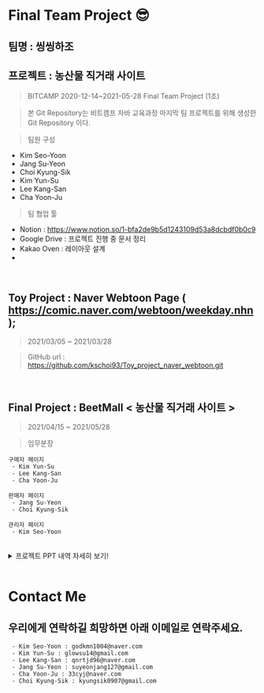 
# Final Team Project 😎
## 팀명 : 씽씽하조
## 프로젝트 : 농산물 직거래 사이트

> BITCAMP 2020-12-14~2021-05-28 Final Team Project (1조)

> 본 Git Repository는 비트캠프 자바 교육과정 마지막 팀 프로젝트를 위해 생성한 Git Repository 이다.

> 팀원 구성 
 - Kim Seo-Yoon 
 - Jang Su-Yeon 
 - Choi Kyung-Sik 
 - Kim Yun-Su 
 - Lee Kang-San 
 - Cha Yoon-Ju

> 팀 협업 툴
 - Notion : https://www.notion.so/1-bfa2de9b5d1243109d53a8dcbdf0b0c9
 - Google Drive : 프로젝트 진행 중 문서 정리
 - Kakao Oven : 레이아웃 설계
 - 
<br/>


## Toy Project : Naver Webtoon Page ( https://comic.naver.com/webtoon/weekday.nhn );

> 2021/03/05 ~ 2021/03/28

> GitHub url : https://github.com/kschoi93/Toy_project_naver_webtoon.git
> 
<br/>


## Final Project : BeetMall < 농산물 직거래 사이트 >
> 2021/04/15 ~ 2021/05/28

> 임무분장
```
구매자 페이지
 - Kim Yun-Su 
 - Lee Kang-San 
 - Cha Yoon-Ju
```
```
판매자 페이지
 - Jang Su-Yeon 
 - Choi Kyung-Sik
```
```
관리자 페이지
 - Kim Seo-Yoon 
```

<br/>

<details>
 <summary>프로젝트 PPT 내역 자세히 보기! </summary>

![슬라이드1](https://user-images.githubusercontent.com/70927354/119912657-e3a25b80-bf96-11eb-9733-1b1322d07e18.JPG)
![슬라이드2](https://user-images.githubusercontent.com/70927354/119912662-e56c1f00-bf96-11eb-97e2-520807951f92.JPG)
![슬라이드3](https://user-images.githubusercontent.com/70927354/119912663-e56c1f00-bf96-11eb-8b2c-c8a7f5681c14.JPG)
![슬라이드4](https://user-images.githubusercontent.com/70927354/119912665-e604b580-bf96-11eb-9383-fde5343c6c68.JPG)
![슬라이드5](https://user-images.githubusercontent.com/70927354/119912666-e604b580-bf96-11eb-8179-447908c15d0e.JPG)
![슬라이드6](https://user-images.githubusercontent.com/70927354/119912667-e69d4c00-bf96-11eb-9b3c-13b3fcff3b26.JPG)
![슬라이드7](https://user-images.githubusercontent.com/70927354/119912669-e69d4c00-bf96-11eb-8818-c5950900626f.JPG)
![슬라이드8](https://user-images.githubusercontent.com/70927354/119912670-e735e280-bf96-11eb-9aae-395de5cf9642.JPG)
![슬라이드9](https://user-images.githubusercontent.com/70927354/119912672-e735e280-bf96-11eb-9290-2207efe04da7.JPG)
![슬라이드10](https://user-images.githubusercontent.com/70927354/119912673-e7ce7900-bf96-11eb-81a0-ec689f5fca20.JPG)
![슬라이드11](https://user-images.githubusercontent.com/70927354/119912674-e7ce7900-bf96-11eb-84fd-be75bd7da487.JPG)
![슬라이드12](https://user-images.githubusercontent.com/70927354/119912676-e8670f80-bf96-11eb-9b20-17144e7e75b3.JPG)
![슬라이드13](https://user-images.githubusercontent.com/70927354/119912677-e8ffa600-bf96-11eb-93f1-43c60653f1e9.JPG)
![슬라이드14](https://user-images.githubusercontent.com/70927354/119912678-e8ffa600-bf96-11eb-9f0b-457b204456b2.JPG)
![슬라이드15](https://user-images.githubusercontent.com/70927354/119912682-e9983c80-bf96-11eb-9a9f-00664ae8006e.JPG)
![슬라이드16](https://user-images.githubusercontent.com/70927354/119912683-e9983c80-bf96-11eb-975e-1b7596e49dba.JPG)
![슬라이드17](https://user-images.githubusercontent.com/70927354/119912685-ea30d300-bf96-11eb-87f9-5fb9d8d793c1.JPG)
![슬라이드18](https://user-images.githubusercontent.com/70927354/119912686-ea30d300-bf96-11eb-811f-d296d49c9d24.JPG)
![슬라이드19](https://user-images.githubusercontent.com/70927354/119912687-eac96980-bf96-11eb-8aea-a1111feabfb0.JPG)
![슬라이드20](https://user-images.githubusercontent.com/70927354/119912688-eac96980-bf96-11eb-8085-50bd7c78b642.JPG)
![슬라이드21](https://user-images.githubusercontent.com/70927354/119912689-eb620000-bf96-11eb-88bd-ed73285e0831.JPG)
![슬라이드22](https://user-images.githubusercontent.com/70927354/119912692-ebfa9680-bf96-11eb-8cd3-b01c76da2b35.JPG)
![슬라이드23](https://user-images.githubusercontent.com/70927354/119912695-ec932d00-bf96-11eb-8150-9e3975962ebd.JPG)
![슬라이드24](https://user-images.githubusercontent.com/70927354/119912699-ec932d00-bf96-11eb-97f2-0c07a3f177d8.JPG)
![슬라이드25](https://user-images.githubusercontent.com/70927354/119912701-ed2bc380-bf96-11eb-8180-5f7f6a4ea523.JPG)
![슬라이드26](https://user-images.githubusercontent.com/70927354/119912702-ed2bc380-bf96-11eb-9dec-f8ed2b8a74ea.JPG)
![슬라이드27](https://user-images.githubusercontent.com/70927354/119912703-edc45a00-bf96-11eb-9be4-49db15b4e17f.JPG)
![슬라이드28](https://user-images.githubusercontent.com/70927354/119912705-ee5cf080-bf96-11eb-8122-e5f23b3469dc.JPG)
![슬라이드29](https://user-images.githubusercontent.com/70927354/119912706-ee5cf080-bf96-11eb-9556-51578a966204.JPG)
![슬라이드30](https://user-images.githubusercontent.com/70927354/119912707-eef58700-bf96-11eb-9608-f55177cded64.JPG)
![슬라이드31](https://user-images.githubusercontent.com/70927354/119912709-eef58700-bf96-11eb-86df-a38eb329fb83.JPG)
![슬라이드32](https://user-images.githubusercontent.com/70927354/119912710-ef8e1d80-bf96-11eb-88b4-28362fca53d5.JPG)
![슬라이드33](https://user-images.githubusercontent.com/70927354/119912711-ef8e1d80-bf96-11eb-83b0-eb4b6c777e8e.JPG)
![슬라이드34](https://user-images.githubusercontent.com/70927354/119912714-f026b400-bf96-11eb-8fc5-d3919bf26c69.JPG)
![슬라이드35](https://user-images.githubusercontent.com/70927354/119912716-f0bf4a80-bf96-11eb-9d1b-b7d2a7194590.JPG)
![슬라이드36](https://user-images.githubusercontent.com/70927354/119912717-f0bf4a80-bf96-11eb-8422-828d4565b11d.JPG)
![슬라이드37](https://user-images.githubusercontent.com/70927354/119912718-f157e100-bf96-11eb-93c0-5930d6ee690a.JPG)
![슬라이드38](https://user-images.githubusercontent.com/70927354/119912720-f157e100-bf96-11eb-9e4d-247298c88a99.JPG)
![슬라이드39](https://user-images.githubusercontent.com/70927354/119912721-f1f07780-bf96-11eb-83e7-de39b1194ee3.JPG)
![슬라이드40](https://user-images.githubusercontent.com/70927354/119912723-f2890e00-bf96-11eb-87c7-9b65cf50012d.JPG)
![슬라이드41](https://user-images.githubusercontent.com/70927354/119912724-f2890e00-bf96-11eb-87ac-bafe90ea98d1.JPG)
![슬라이드42](https://user-images.githubusercontent.com/70927354/119912725-f321a480-bf96-11eb-8c99-f802a671aa06.JPG)
![슬라이드43](https://user-images.githubusercontent.com/70927354/119912726-f321a480-bf96-11eb-9ea3-fb91931f236b.JPG)
![슬라이드44](https://user-images.githubusercontent.com/70927354/119912729-f3ba3b00-bf96-11eb-812c-37743e21d1a8.JPG)
![슬라이드45](https://user-images.githubusercontent.com/70927354/119912731-f452d180-bf96-11eb-9686-17a70e1ced3c.JPG)
![슬라이드46](https://user-images.githubusercontent.com/70927354/119912732-f452d180-bf96-11eb-8226-1ba1503419be.JPG)
![슬라이드47](https://user-images.githubusercontent.com/70927354/119912733-f4eb6800-bf96-11eb-869b-bb575134d879.JPG)
![슬라이드48](https://user-images.githubusercontent.com/70927354/119912736-f4eb6800-bf96-11eb-933f-5ffd12b50be9.JPG)

</details>

 <br/>
 

# Contact Me
## 우리에게 연락하길 희망하면 아래 이메일로 연락주세요.
```
 - Kim Seo-Yoon : godkmn1004@naver.com
 - Kim Yun-Su : glowsu14@gmail.com
 - Lee Kang-San : qnrtjd96@naver.com
 - Jang Su-Yeon : suyeonjang127@gmail.com
 - Cha Yoon-Ju : 33cyj@naver.com
 - Choi Kyung-Sik : kyungsik0907@gmail.com
```
